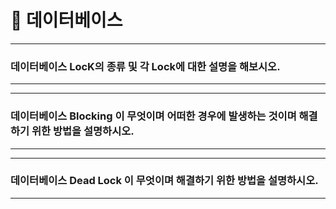 # 🐼 데이터베이스




---


### 데이터베이스 LocK의 종류 및 각 Lock에 대한 설명을 해보시오.

---

---


### 데이터베이스 Blocking 이 무엇이며 어떠한 경우에 발생하는 것이며 해결하기 위한 방법을 설명하시오.  

---

---


### 데이터베이스 Dead Lock 이 무엇이며 해결하기 위한 방법을 설명하시오.

---

